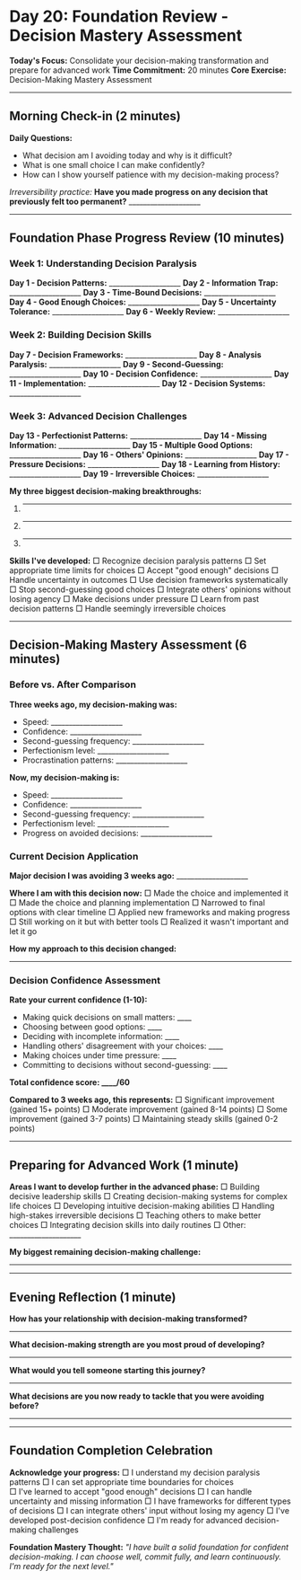 # Day 20: Foundation Review - Decision Mastery Assessment

**Today's Focus:** Consolidate your decision-making transformation and prepare for advanced work
**Time Commitment:** 20 minutes
**Core Exercise:** Decision-Making Mastery Assessment

---

## Morning Check-in (2 minutes)

**Daily Questions:**
- What decision am I avoiding today and why is it difficult?
- What is one small choice I can make confidently?
- How can I show yourself patience with my decision-making process?

*Irreversibility practice:*
**Have you made progress on any decision that previously felt too permanent?** ____________________

---

## Foundation Phase Progress Review (10 minutes)

### Week 1: Understanding Decision Paralysis
**Day 1 - Decision Patterns:** ____________________
**Day 2 - Information Trap:** ____________________
**Day 3 - Time-Bound Decisions:** ____________________
**Day 4 - Good Enough Choices:** ____________________
**Day 5 - Uncertainty Tolerance:** ____________________
**Day 6 - Weekly Review:** ____________________

### Week 2: Building Decision Skills
**Day 7 - Decision Frameworks:** ____________________
**Day 8 - Analysis Paralysis:** ____________________
**Day 9 - Second-Guessing:** ____________________
**Day 10 - Decision Confidence:** ____________________
**Day 11 - Implementation:** ____________________
**Day 12 - Decision Systems:** ____________________

### Week 3: Advanced Decision Challenges
**Day 13 - Perfectionist Patterns:** ____________________
**Day 14 - Missing Information:** ____________________
**Day 15 - Multiple Good Options:** ____________________
**Day 16 - Others' Opinions:** ____________________
**Day 17 - Pressure Decisions:** ____________________
**Day 18 - Learning from History:** ____________________
**Day 19 - Irreversible Choices:** ____________________

**My three biggest decision-making breakthroughs:**
1. ____________________
2. ____________________
3. ____________________

**Skills I've developed:**
□ Recognize decision paralysis patterns
□ Set appropriate time limits for choices
□ Accept "good enough" decisions
□ Handle uncertainty in outcomes
□ Use decision frameworks systematically
□ Stop second-guessing good choices
□ Integrate others' opinions without losing agency
□ Make decisions under pressure
□ Learn from past decision patterns
□ Handle seemingly irreversible choices

---

## Decision-Making Mastery Assessment (6 minutes)

### Before vs. After Comparison

**Three weeks ago, my decision-making was:**
- Speed: ____________________
- Confidence: ____________________
- Second-guessing frequency: ____________________
- Perfectionism level: ____________________
- Procrastination patterns: ____________________

**Now, my decision-making is:**
- Speed: ____________________
- Confidence: ____________________
- Second-guessing frequency: ____________________
- Perfectionism level: ____________________
- Progress on avoided decisions: ____________________

### Current Decision Application

**Major decision I was avoiding 3 weeks ago:** ____________________

**Where I am with this decision now:**
□ Made the choice and implemented it
□ Made the choice and planning implementation
□ Narrowed to final options with clear timeline
□ Applied new frameworks and making progress
□ Still working on it but with better tools
□ Realized it wasn't important and let it go

**How my approach to this decision changed:**
____________________

### Decision Confidence Assessment

**Rate your current confidence (1-10):**
- Making quick decisions on small matters: ____
- Choosing between good options: ____
- Deciding with incomplete information: ____
- Handling others' disagreement with your choices: ____
- Making choices under time pressure: ____
- Committing to decisions without second-guessing: ____

**Total confidence score: ____/60**

**Compared to 3 weeks ago, this represents:**
□ Significant improvement (gained 15+ points)
□ Moderate improvement (gained 8-14 points)
□ Some improvement (gained 3-7 points)
□ Maintaining steady skills (gained 0-2 points)

---

## Preparing for Advanced Work (1 minute)

**Areas I want to develop further in the advanced phase:**
□ Building decisive leadership skills
□ Creating decision-making systems for complex life choices
□ Developing intuitive decision-making abilities
□ Handling high-stakes irreversible decisions
□ Teaching others to make better choices
□ Integrating decision skills into daily routines
□ Other: ____________________

**My biggest remaining decision-making challenge:**
____________________

---

## Evening Reflection (1 minute)

**How has your relationship with decision-making transformed?**
____________________

**What decision-making strength are you most proud of developing?**
____________________

**What would you tell someone starting this journey?**
____________________

**What decisions are you now ready to tackle that you were avoiding before?**
____________________

---

## Foundation Completion Celebration

**Acknowledge your progress:**
□ I understand my decision paralysis patterns
□ I can set appropriate time boundaries for choices  
□ I've learned to accept "good enough" decisions
□ I can handle uncertainty and missing information
□ I have frameworks for different types of decisions
□ I can integrate others' input without losing my agency
□ I've developed post-decision confidence
□ I'm ready for advanced decision-making challenges

**Foundation Mastery Thought:**
*"I have built a solid foundation for confident decision-making. I can choose well, commit fully, and learn continuously. I'm ready for the next level."*